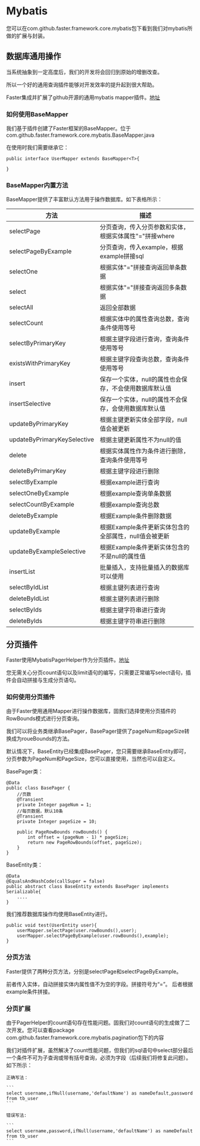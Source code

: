 # Mybatis

您可以在com.github.faster.framework.core.mybatis包下看到我们对mybatis所做的扩展与封装。



## 数据库通用操作

当系统抽象到一定高度后，我们的开发将会回归到原始的增删改查。

所以一个好的通用查询插件能够对开发效率的提升起到很大帮助。

Faster集成并扩展了github开源的通用mybatis mapper插件。[地址](https://github.com/abel533/Mapper)

### 如何使用BaseMapper

我们基于插件创建了Faster框架的BaseMapper。位于com.github.faster.framework.core.mybatis.BaseMapper.java

在使用时我们需要继承它：


```
public interface UserMapper extends BaseMapper<T>{

}
```

### BaseMapper内置方法

BaseMapper提供了丰富默认方法用于操作数据库。如下表格所示：

方法|描述
---|---
selectPage|分页查询，传入分页参数和实体，根据实体属性"="拼接where
selectPageByExample|分页查询，传入example，根据example拼接sql
selectOne|根据实体"="拼接查询返回单条数据
select|根据实体"="拼接查询返回多条数据
selectAll|返回全部数据
selectCount|根据实体中的属性查询总数，查询条件使用等号
selectByPrimaryKey|根据主键字段进行查询，查询条件使用等号
existsWithPrimaryKey|根据主键字段查询总数，查询条件使用等号
insert|保存一个实体，null的属性也会保存，不会使用数据库默认值
insertSelective|保存一个实体，null的属性不会保存，会使用数据库默认值
updateByPrimaryKey|根据主键更新实体全部字段，null值会被更新
updateByPrimaryKeySelective|根据主键更新属性不为null的值
delete|根据实体属性作为条件进行删除，查询条件使用等号
deleteByPrimaryKey|根据主键字段进行删除
selectByExample|根据example进行查询
selectOneByExample|根据example查询单条数据
selectCountByExample|根据example查询总数
deleteByExample|根据Example条件删除数据
updateByExample|根据Example条件更新实体包含的全部属性，null值会被更新
updateByExampleSelective|根据Example条件更新实体包含的不是null的属性值
insertList|批量插入，支持批量插入的数据库可以使用
selectByIdList|根据主键列表进行查询
deleteByIdList|根据主键列表进行删除
selectByIds|根据主键字符串进行查询
deleteByIds|根据主键字符串进行删除



## 分页插件
Faster使用MybatisPagerHelper作为分页插件。[地址](https://github.com/pagehelper/Mybatis-PageHelper)

您无需关心分页count语句以及limit语句的编写，只需要正常编写select语句，插件会自动拼接与生成分页语句。

### 如何使用分页插件

由于Faster使用通用Mapper进行操作数据库，固我们选择使用分页插件的RowBounds模式进行分页查询。

我们可以将业务类继承BasePager，BasePager提供了pageNum和pageSize转换成为roueBounds的方法。

默认情况下，BaseEntity已经集成BasePager，您只需要继承BaseEntity即可，分页参数为PageNum和PageSize，您可以直接使用，当然也可以自定义。

BasePager类：

```
@Data
public class BasePager {
    //页数
    @Transient
    private Integer pageNum = 1;
    //每页数据，默认10条
    @Transient
    private Integer pageSize = 10;

    public PageRowBounds rowBounds() {
        int offset = (pageNum - 1) * pageSize;
        return new PageRowBounds(offset, pageSize);
    }
}

```

BaseEntity类：

```
@Data
@EqualsAndHashCode(callSuper = false)
public abstract class BaseEntity extends BasePager implements Serializable{
    ....
}
```

我们推荐数据库操作均使用BaseEntity进行。


```
public void test(UserEntity user){
    userMapper.selectPage(user.rowBounds(),user);
    userMapper.selectPageByExample(user.rowBounds(),example);
}
```

### 分页方法

Faster提供了两种分页方法，分别是selectPage和selectPageByExample。

前者传入实体，自动拼接实体内属性值不为空的字段。拼接符号为“=”。
后者根据example条件拼接。

### 分页扩展

由于PagerHelper的count语句存在性能问题。固我们对count语句的生成做了二次开发。您可以查看package com.github.faster.framework.core.mybatis.pagination包下的内容

我们对插件扩展，虽然解决了count性能问题，但我们的sql语句中select部分最后一个条件不可为子查询或带有括号查询，必须为字段（后续我们将修复此问题）。如下所示：

    正确写法：

    ```
    select username,ifNull(username,'defaultName') as nameDefault,password from tb_user
    ```

    错误写法:

    ```
    select username,password,ifNull(username,'defaultName') as nameDefault from tb_user
    ```